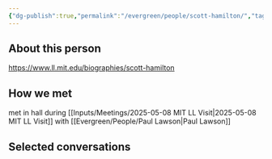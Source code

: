 ```yaml
---
{"dg-publish":true,"permalink":"/evergreen/people/scott-hamilton/","tags":["people"]}
---
```


## About this person
https://www.ll.mit.edu/biographies/scott-hamilton


## How we met
met in hall during [[Inputs/Meetings/2025-05-08 MIT LL Visit\|2025-05-08 MIT LL Visit]] with [[Evergreen/People/Paul Lawson\|Paul Lawson]]


## Selected conversations
